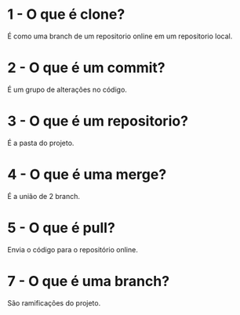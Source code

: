 # 1 - O que é clone?
É como uma branch de um repositorio online em um repositorio local. 
# 2 - O que é um commit?
É um grupo de alterações no código.
# 3 - O que é um repositorio?
É a pasta do projeto.
# 4 - O que é uma merge?
É a união de 2 branch.
# 5 - O que é pull?
Envia o código para o repositório online.
# 7 - O que é uma branch?
São ramificações do projeto.